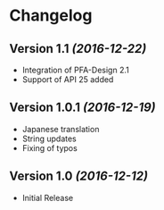 Changelog
==========

Version 1.1 *(2016-12-22)*
----------------------------

 * Integration of PFA-Design 2.1
 * Support of API 25 added


Version 1.0.1 *(2016-12-19)*
----------------------------

 * Japanese translation
 * String updates
 * Fixing of typos


Version 1.0 *(2016-12-12)*
----------------------------

 * Initial Release
